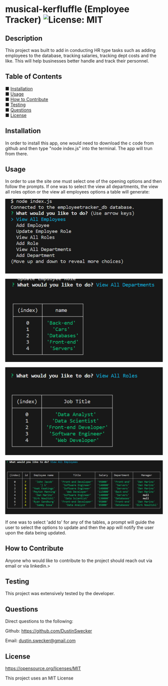 # musical-kerfluffle (Employee Tracker)  ![License: MIT](https://img.shields.io/badge/License-MIT-yellow.svg)
    
## Description

This project was built to add in conducting HR type tasks such as adding employees to the database, tracking salaries, tracking dept costs and the like. This will help businesses better handle and track their personnel.
  
## Table of Contents 

■ [Installation](#installation) <br/> ■ [Usage](#usage) <br/> ■ [How to Contribute](#how-to-contribute) <br/> ■ [Testing](#testing) <br/> ■ [Questions](#questions) <br/> ■ [License](#license) <br/>

## Installation

In order to install this app, one would need to download the c code from  github and then  type "node index.js" into the terminal. The app will trun from there.

## Usage 

In order to use the site one must select one of the opening options and then follow the prompts. If one was to select the view all departments, the view all roles option or the view all employees options a table will generate:

![View of intial prompt](images/initialprompt.png)

![View of departments table](images/viewalldept.png)

![View of roles table](images/viewallroles.png)

![View of employeese table](images/viewallemployees.png)

 
If one was to select 'add to' for any of the tables, a prompt will guide the user to select the options to update and then the app will notify the user upon the data being updated.


## How to Contribute 

Anyone who would like to contribute to the project should reach out via email or  via linkedin.>

## Testing 

This project was extensively tested by the developer.

## Questions 

Direct questions to the following:

Github: https://github.com/DustinSwecker

Email: dustin.swecker@gmail.com
  
## License

https://opensource.org/licenses/MIT

This project uses an MIT License
